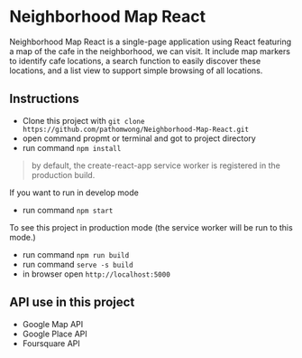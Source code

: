 # Neighborhood Map React
Neighborhood Map React is a single-page application using React featuring a map of the cafe in the neighborhood, we can visit. It include map markers to identify cafe locations, a search function to easily discover these locations, and a list view to support simple browsing of all locations.

## Instructions
  * Clone this project with ```git clone https://github.com/pathomwong/Neighborhood-Map-React.git```
  * open command propmt or terminal and got to project directory
  * run command ```npm install```

  >by default, the create-react-app service worker is registered in the production build.

  If you want to run in develop mode
  * run command ```npm start```

  To see this project in production mode (the service worker will be run to this mode.)
  * run command ```npm run build```
  * run command ```serve -s build```
  * in browser open ```http://localhost:5000```

## API use in this project
* Google Map API
* Google Place API
* Foursquare API
